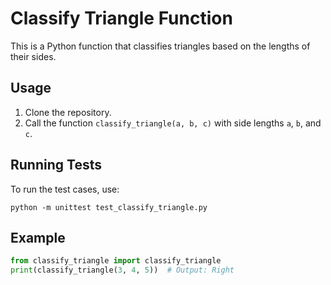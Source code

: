 
# Classify Triangle Function

This is a Python function that classifies triangles based on the lengths of their sides.

## Usage

1. Clone the repository.
2. Call the function `classify_triangle(a, b, c)` with side lengths `a`, `b`, and `c`.

## Running Tests

To run the test cases, use:

```
python -m unittest test_classify_triangle.py
```

## Example

```python
from classify_triangle import classify_triangle
print(classify_triangle(3, 4, 5))  # Output: Right
```
